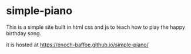 # simple-piano
This is a simple site built in html css and js to teach how to play the happy birthday song.

it is hosted at https://enoch-baffoe.github.io/simple-piano/
